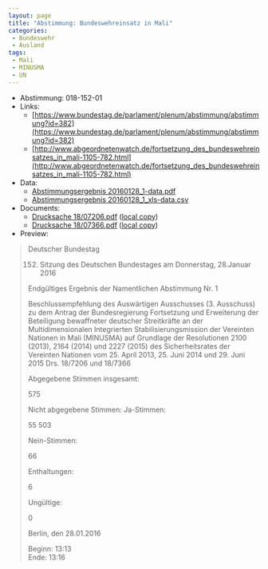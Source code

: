 ```yaml
---
layout: page
title: "Abstimmung: Bundeswehreinsatz in Mali"
categories:
 - Bundeswehr
 - Ausland
tags:
 - Mali
 - MINUSMA
 - UN
---
```


* Abstimmung: 018-152-01
* Links: 
    * [https://www.bundestag.de/parlament/plenum/abstimmung/abstimmung?id=382](https://www.bundestag.de/parlament/plenum/abstimmung/abstimmung?id=382)
    * [http://www.abgeordnetenwatch.de/fortsetzung_des_bundeswehreinsatzes_in_mali-1105-782.html](http://www.abgeordnetenwatch.de/fortsetzung_des_bundeswehreinsatzes_in_mali-1105-782.html)
* Data: 
    * [Abstimmungsergebnis 20160128_1-data.pdf](/res/abstimmungsliste/20160128_1-data.pdf)
    * [Abstimmungsergebnis 20160128_1_xls-data.csv](/res/abstimmungsliste/analyses/20160128_1_xls-data.csv)
* Documents: 
    * [Drucksache 18/07206.pdf](http://dip21.bundestag.de/dip21/btd/18/072/1807206.pdf) ([local copy](/res/abstimmungsdaten/018-152-01/1807206.pdf))
    * [Drucksache 18/07366.pdf](http://dip21.bundestag.de/dip21/btd/18/073/1807366.pdf) ([local copy](/res/abstimmungsdaten/018-152-01/1807366.pdf))
* Preview: 
> Deutscher Bundestag
> 
> 152. Sitzung des Deutschen Bundestages
> am Donnerstag, 28.Januar 2016
> 
> Endgültiges Ergebnis der Namentlichen Abstimmung Nr. 1
> 
> Beschlussempfehlung des Auswärtigen Ausschusses (3. Ausschuss) zu dem Antrag der
> Bundesregierung
> Fortsetzung und Erweiterung der Beteiligung bewaffneter deutscher Streitkräfte an der
> Multidimensionalen Integrierten Stabilisierungsmission der Vereinten Nationen in Mali
> (MINUSMA) auf Grundlage der Resolutionen 2100 (2013), 2164 (2014) und 2227 (2015)
> des Sicherheitsrates der Vereinten Nationen vom 25. April 2013, 25. Juni 2014 und 29. Juni
> 2015
> Drs. 18/7206 und 18/7366
> 
> Abgegebene Stimmen insgesamt:
> 
> 575
> 
> Nicht abgegebene Stimmen:
> Ja-Stimmen:
> 
> 55
> 503
> 
> Nein-Stimmen:
> 
> 66
> 
> Enthaltungen:
> 
> 6
> 
> Ungültige:
> 
> 0
> 
> Berlin, den 28.01.2016
> 
> Beginn: 13:13  
> Ende: 13:16
